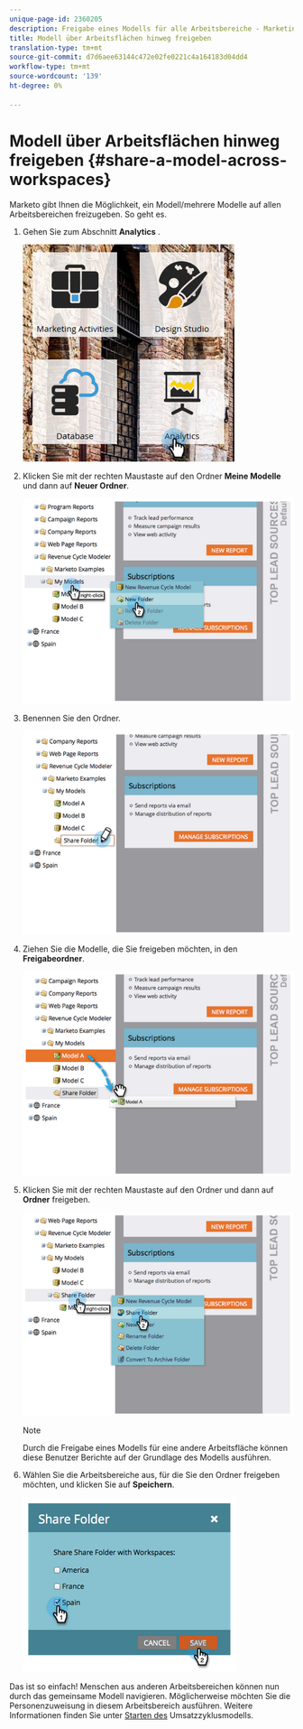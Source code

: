 ```yaml
---
unique-page-id: 2360205
description: Freigabe eines Modells für alle Arbeitsbereiche - Marketing-Dokumente - Produktdokumentation
title: Modell über Arbeitsflächen hinweg freigeben
translation-type: tm+mt
source-git-commit: d7d6aee63144c472e02fe0221c4a164183d04dd4
workflow-type: tm+mt
source-wordcount: '139'
ht-degree: 0%

---
```



# Modell über Arbeitsflächen hinweg freigeben {#share-a-model-across-workspaces}

Marketo gibt Ihnen die Möglichkeit, ein Modell/mehrere Modelle auf allen Arbeitsbereichen freizugeben. So geht es.

1. Gehen Sie zum Abschnitt **Analytics** .

   ![](assets/analytics.png)

1. Klicken Sie mit der rechten Maustaste auf den Ordner **Meine Modelle** und dann auf **Neuer Ordner**.

   ![](assets/image2014-10-3-14-3a5-3a23.png)

1. Benennen Sie den Ordner.

   ![](assets/image2014-10-3-14-3a5-3a38.png)

1. Ziehen Sie die Modelle, die Sie freigeben möchten, in den **Freigabeordner**.

   ![](assets/image2014-10-3-14-3a5-3a52.png)

1. Klicken Sie mit der rechten Maustaste auf den Ordner und dann auf **Ordner** freigeben.

   ![](assets/image2014-10-3-14-3a6-3a9.png)

   >[!NOTE]
   >
   >
   >Durch die Freigabe eines Modells für eine andere Arbeitsfläche können diese Benutzer Berichte auf der Grundlage des Modells ausführen.

1. Wählen Sie die Arbeitsbereiche aus, für die Sie den Ordner freigeben möchten, und klicken Sie auf **Speichern**.

   ![](assets/image2014-10-3-14-3a6-3a22.png)

Das ist so einfach! Menschen aus anderen Arbeitsbereichen können nun durch das gemeinsame Modell navigieren. Möglicherweise möchten Sie die Personenzuweisung in diesem Arbeitsbereich ausführen. Weitere Informationen finden Sie unter [Starten des](https://community.marketo.com/MarketoArticle?id=kA050000000KyvQCAS) Umsatzzyklusmodells.
